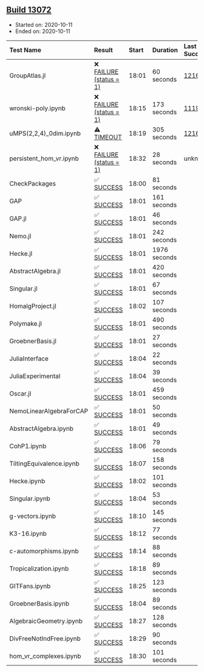 ## [Build 13072](https://oscarci.mathematik.uni-kl.de/job/oscar/13072/)

* Started on: 2020-10-11
* Ended on: 2020-10-11

| Test Name    | Result | Start | Duration | Last Success | First Failure |
|:-------------|:-------|:------|:---------|:-------------|:--------------|
| GroupAtlas.jl | ❌ [FAILURE (status = 1)](https://oscarci.mathematik.uni-kl.de/job/oscar/13072/artifact/logs/build-13072/GroupAtlas.jl.log) | 18:01 | 60 seconds | [12167](https://oscarci.mathematik.uni-kl.de/job/oscar/12167/) | [12168](https://oscarci.mathematik.uni-kl.de/job/oscar/12168/) |
| wronski-poly.ipynb | ❌ [FAILURE (status = 1)](https://oscarci.mathematik.uni-kl.de/job/oscar/13072/artifact/logs/build-13072/wronski-poly.ipynb.log) | 18:15 | 173 seconds | [11192](https://oscarci.mathematik.uni-kl.de/job/oscar/11192/) | [11193](https://oscarci.mathematik.uni-kl.de/job/oscar/11193/) |
| uMPS(2,2,4)_0dim.ipynb | ⚠ [TIMEOUT](https://oscarci.mathematik.uni-kl.de/job/oscar/13072/artifact/logs/build-13072/uMPS-2-2-4-_0dim.ipynb.log) | 18:19 | 305 seconds | [12167](https://oscarci.mathematik.uni-kl.de/job/oscar/12167/) | [12168](https://oscarci.mathematik.uni-kl.de/job/oscar/12168/) |
| persistent_hom_vr.ipynb | ❌ [FAILURE (status = 1)](https://oscarci.mathematik.uni-kl.de/job/oscar/13072/artifact/logs/build-13072/persistent_hom_vr.ipynb.log) | 18:32 | 28 seconds | unknown | unknown |
| CheckPackages | ✅ [SUCCESS](https://oscarci.mathematik.uni-kl.de/job/oscar/13072/artifact/logs/build-13072/CheckPackages.log) | 18:00 | 81 seconds |  |  |
| GAP | ✅ [SUCCESS](https://oscarci.mathematik.uni-kl.de/job/oscar/13072/artifact/logs/build-13072/GAP.log) | 18:01 | 161 seconds |  |  |
| GAP.jl | ✅ [SUCCESS](https://oscarci.mathematik.uni-kl.de/job/oscar/13072/artifact/logs/build-13072/GAP.jl.log) | 18:01 | 46 seconds |  |  |
| Nemo.jl | ✅ [SUCCESS](https://oscarci.mathematik.uni-kl.de/job/oscar/13072/artifact/logs/build-13072/Nemo.jl.log) | 18:01 | 242 seconds |  |  |
| Hecke.jl | ✅ [SUCCESS](https://oscarci.mathematik.uni-kl.de/job/oscar/13072/artifact/logs/build-13072/Hecke.jl.log) | 18:01 | 1976 seconds |  |  |
| AbstractAlgebra.jl | ✅ [SUCCESS](https://oscarci.mathematik.uni-kl.de/job/oscar/13072/artifact/logs/build-13072/AbstractAlgebra.jl.log) | 18:01 | 420 seconds |  |  |
| Singular.jl | ✅ [SUCCESS](https://oscarci.mathematik.uni-kl.de/job/oscar/13072/artifact/logs/build-13072/Singular.jl.log) | 18:01 | 67 seconds |  |  |
| HomalgProject.jl | ✅ [SUCCESS](https://oscarci.mathematik.uni-kl.de/job/oscar/13072/artifact/logs/build-13072/HomalgProject.jl.log) | 18:02 | 107 seconds |  |  |
| Polymake.jl | ✅ [SUCCESS](https://oscarci.mathematik.uni-kl.de/job/oscar/13072/artifact/logs/build-13072/Polymake.jl.log) | 18:01 | 490 seconds |  |  |
| GroebnerBasis.jl | ✅ [SUCCESS](https://oscarci.mathematik.uni-kl.de/job/oscar/13072/artifact/logs/build-13072/GroebnerBasis.jl.log) | 18:01 | 27 seconds |  |  |
| JuliaInterface | ✅ [SUCCESS](https://oscarci.mathematik.uni-kl.de/job/oscar/13072/artifact/logs/build-13072/JuliaInterface.log) | 18:04 | 22 seconds |  |  |
| JuliaExperimental | ✅ [SUCCESS](https://oscarci.mathematik.uni-kl.de/job/oscar/13072/artifact/logs/build-13072/JuliaExperimental.log) | 18:04 | 39 seconds |  |  |
| Oscar.jl | ✅ [SUCCESS](https://oscarci.mathematik.uni-kl.de/job/oscar/13072/artifact/logs/build-13072/Oscar.jl.log) | 18:01 | 459 seconds |  |  |
| NemoLinearAlgebraForCAP | ✅ [SUCCESS](https://oscarci.mathematik.uni-kl.de/job/oscar/13072/artifact/logs/build-13072/NemoLinearAlgebraForCAP.log) | 18:01 | 50 seconds |  |  |
| AbstractAlgebra.ipynb | ✅ [SUCCESS](https://oscarci.mathematik.uni-kl.de/job/oscar/13072/artifact/logs/build-13072/AbstractAlgebra.ipynb.log) | 18:01 | 49 seconds |  |  |
| CohP1.ipynb | ✅ [SUCCESS](https://oscarci.mathematik.uni-kl.de/job/oscar/13072/artifact/logs/build-13072/CohP1.ipynb.log) | 18:06 | 79 seconds |  |  |
| TiltingEquivalence.ipynb | ✅ [SUCCESS](https://oscarci.mathematik.uni-kl.de/job/oscar/13072/artifact/logs/build-13072/TiltingEquivalence.ipynb.log) | 18:07 | 158 seconds |  |  |
| Hecke.ipynb | ✅ [SUCCESS](https://oscarci.mathematik.uni-kl.de/job/oscar/13072/artifact/logs/build-13072/Hecke.ipynb.log) | 18:02 | 101 seconds |  |  |
| Singular.ipynb | ✅ [SUCCESS](https://oscarci.mathematik.uni-kl.de/job/oscar/13072/artifact/logs/build-13072/Singular.ipynb.log) | 18:04 | 53 seconds |  |  |
| g-vectors.ipynb | ✅ [SUCCESS](https://oscarci.mathematik.uni-kl.de/job/oscar/13072/artifact/logs/build-13072/g-vectors.ipynb.log) | 18:10 | 145 seconds |  |  |
| K3-16.ipynb | ✅ [SUCCESS](https://oscarci.mathematik.uni-kl.de/job/oscar/13072/artifact/logs/build-13072/K3-16.ipynb.log) | 18:12 | 77 seconds |  |  |
| c-automorphisms.ipynb | ✅ [SUCCESS](https://oscarci.mathematik.uni-kl.de/job/oscar/13072/artifact/logs/build-13072/c-automorphisms.ipynb.log) | 18:14 | 88 seconds |  |  |
| Tropicalization.ipynb | ✅ [SUCCESS](https://oscarci.mathematik.uni-kl.de/job/oscar/13072/artifact/logs/build-13072/Tropicalization.ipynb.log) | 18:18 | 89 seconds |  |  |
| GITFans.ipynb | ✅ [SUCCESS](https://oscarci.mathematik.uni-kl.de/job/oscar/13072/artifact/logs/build-13072/GITFans.ipynb.log) | 18:25 | 123 seconds |  |  |
| GroebnerBasis.ipynb | ✅ [SUCCESS](https://oscarci.mathematik.uni-kl.de/job/oscar/13072/artifact/logs/build-13072/GroebnerBasis.ipynb.log) | 18:04 | 89 seconds |  |  |
| AlgebraicGeometry.ipynb | ✅ [SUCCESS](https://oscarci.mathematik.uni-kl.de/job/oscar/13072/artifact/logs/build-13072/AlgebraicGeometry.ipynb.log) | 18:27 | 128 seconds |  |  |
| DivFreeNotIndFree.ipynb | ✅ [SUCCESS](https://oscarci.mathematik.uni-kl.de/job/oscar/13072/artifact/logs/build-13072/DivFreeNotIndFree.ipynb.log) | 18:29 | 90 seconds |  |  |
| hom_vr_complexes.ipynb | ✅ [SUCCESS](https://oscarci.mathematik.uni-kl.de/job/oscar/13072/artifact/logs/build-13072/hom_vr_complexes.ipynb.log) | 18:30 | 101 seconds |  |  |
